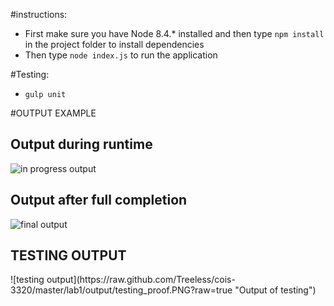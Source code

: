 #instructions:

* First make sure you have Node 8.4.* installed and then type `npm install` in the project folder to install dependencies
* Then type `node index.js` to run the application

#Testing:

* `gulp unit`

#OUTPUT EXAMPLE

<h2>Output during runtime</h2>

![in progress output](https://raw.github.com/Treeless/cois-3320/master/lab1/output/output_inprogress.PNG?raw=true "Output during runtime")

<h2>Output after full completion</h2>

![final output](https://raw.github.com/Treeless/cois-3320/master/lab1/output/output_final.PNG?raw=true "Output on completion")

<h2>TESTING OUTPUT</h2>
![testing output](https://raw.github.com/Treeless/cois-3320/master/lab1/output/testing_proof.PNG?raw=true "Output of testing")